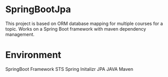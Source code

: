 # SpringBootJpa

This project is based on ORM database mapping for multiple courses for a topic. Works on a Spring Boot framework with maven dependency management. 


# Environment
 SpringBoot Framework
 STS
 Spring Initalizr
 JPA
 JAVA
 Maven
 
